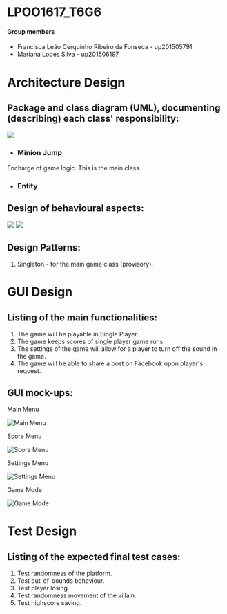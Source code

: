 # LPOO1617_T6G6

#### Group members

- Francisca Leão Cerquinho Ribeiro da Fonseca - up201505791
- Mariana Lopes Silva - up201506197

# Architecture Design

## Package and class diagram (UML), documenting (describing) each class' responsibility:
![](https://cloud.githubusercontent.com/assets/22835568/25563546/e6f2741a-2d95-11e7-8320-9f0709b40330.png)

- ### Minion Jump
Encharge of game logic. This is the main class.
- ### Entity




## Design of behavioural aspects:
![](https://cloud.githubusercontent.com/assets/22794956/25520108/933c2752-2bf2-11e7-969d-e11f7be1f61e.png)
![](https://cloud.githubusercontent.com/assets/22794956/25525800/806606dc-2c08-11e7-9685-2b2fae864ea7.png)
## Design Patterns:
1. Singleton - for the main game class (provisory).

# GUI Design
## Listing of the main functionalities:
1. The game will be playable in Single Player.
2. The game keeps scores of single player game runs.
3. The settings of the game will allow for a player to turn off the sound in the game.
4. The game will be able to share a post on Facebook upon player's request.
## GUI mock-ups:
<p>
Main Menu

![](https://cloud.githubusercontent.com/assets/22835568/25562908/32a8b318-2d89-11e7-90cc-62002322f5d7.png "Main Menu")
<p>
Score Menu

![](https://cloud.githubusercontent.com/assets/22835568/25562909/32af0f56-2d89-11e7-90b6-2fe3d179046d.png "Score Menu")
<p>
Settings Menu

![](https://cloud.githubusercontent.com/assets/22835568/25562910/32afa9de-2d89-11e7-8436-5dccf40c2be5.png "Settings Menu")
<p>
Game Mode

![](https://cloud.githubusercontent.com/assets/22835568/25562911/32b5f5dc-2d89-11e7-8443-aa50e5ef65b3.png "Game Mode")

# Test Design
## Listing of the expected final test cases:
1. Test randomness of the platform.
2. Test out-of-bounds behaviour.
3. Test player losing.
4. Test randomness movement of the villain.
5. Test highscore saving.
